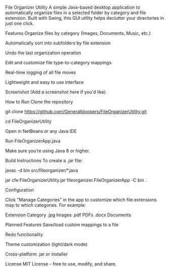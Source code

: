 File Organizer Utility
A simple Java-based desktop application to automatically organize files in a selected folder by category and file extension. Built with Swing, this GUI utility helps declutter your directories in just one click.

Features
Organize files by category (Images, Documents, Music, etc.)

Automatically sort into subfolders by file extension

Undo the last organization operation

Edit and customize file type-to-category mappings

Real-time logging of all file moves

Lightweight and easy to use interface

Screenshot
(Add a screenshot here if you'd like)

How to Run
Clone the repository


git clone https://github.com/Generalbloopers/FileOrganizerUtility.git

cd FileOrganizerUtility

Open in NetBeans or any Java IDE

Run FileOrganizerApp.java

Make sure you’re using Java 8 or higher.

Build Instructions
To create a .jar file:

javac -d bin src/fileorganizer/*.java

jar cfe FileOrganizerUtility.jar fileorganizer.FileOrganizerApp -C bin .

Configuration

Click "Manage Categories" in the app to customize which file extensions map to which categories. For example:

Extension	Category
.jpg	Images
.pdf	PDFs
.docx	Documents

Planned Features
Save/load custom mappings to a file

Redo functionality

Theme customization (light/dark mode)

Cross-platform .jar or installer

License
MIT License – free to use, modify, and share.

